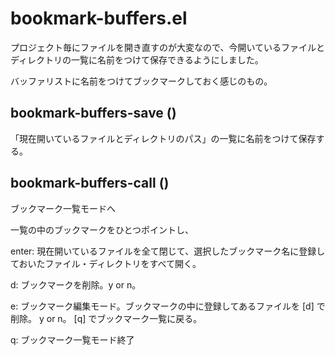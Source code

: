 # bookmark-buffers.el

プロジェクト毎にファイルを開き直すのが大変なので、今開いているファイルとディレクトリの一覧に名前をつけて保存できるようにしました。

バッファリストに名前をつけてブックマークしておく感じのもの。


## bookmark-buffers-save ()
「現在開いているファイルとディレクトリのパス」の一覧に名前をつけて保存する。


## bookmark-buffers-call ()
ブックマーク一覧モードへ

一覧の中のブックマークをひとつポイントし、

enter: 現在開いているファイルを全て閉じて、選択したブックマーク名に登録しておいたファイル・ディレクトリをすべて開く。

d: ブックマークを削除。y or n。

e: ブックマーク編集モード。ブックマークの中に登録してあるファイルを [d] で削除。 y or n。 [q] でブックマーク一覧に戻る。

q: ブックマーク一覧モード終了



